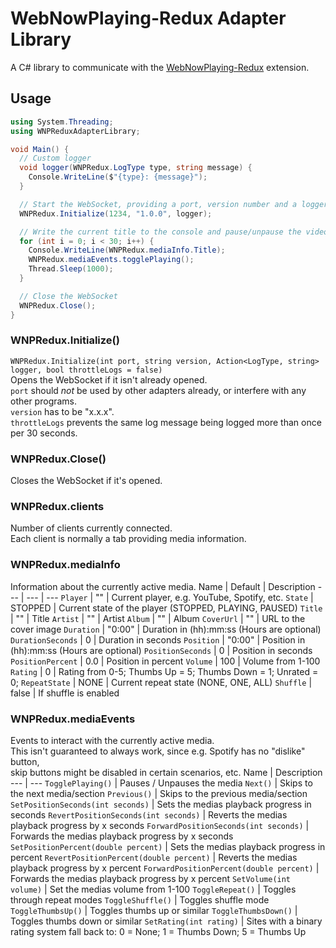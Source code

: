 # WebNowPlaying-Redux Adapter Library
A C# library to communicate with the [WebNowPlaying-Redux](https://github.com/keifufu/WebNowPlaying-Redux) extension.

## Usage
```C#
using System.Threading;
using WNPReduxAdapterLibrary;

void Main() {
  // Custom logger
  void logger(WNPRedux.LogType type, string message) {
    Console.WriteLine($"{type}: {message}");
  }

  // Start the WebSocket, providing a port, version number and a logger
  WNPRedux.Initialize(1234, "1.0.0", logger);

  // Write the current title to the console and pause/unpause the video for 30 seconds
  for (int i = 0; i < 30; i++) {
    Console.WriteLine(WNPRedux.mediaInfo.Title);
    WNPRedux.mediaEvents.togglePlaying();
    Thread.Sleep(1000);
  }

  // Close the WebSocket
  WNPRedux.Close();
}
```

### WNPRedux.Initialize()
`WNPRedux.Initialize(int port, string version, Action<LogType, string> logger, bool throttleLogs = false)`  
Opens the WebSocket if it isn't already opened.  
`port` should _not_ be used by other adapters already, or interfere with any other programs.  
`version` has to be "x.x.x".  
`throttleLogs` prevents the same log message being logged more than once per 30 seconds.

### WNPRedux.Close()
Closes the WebSocket if it's opened.

### WNPRedux.clients
Number of clients currently connected.  
Each client is normally a tab providing media information.

### WNPRedux.mediaInfo
Information about the currently active media.
Name | Default | Description
--- | --- | ---
`Player` | "" | Current player, e.g. YouTube, Spotify, etc.
`State` | STOPPED | Current state of the player (STOPPED, PLAYING, PAUSED) 
`Title` | "" | Title
`Artist` | "" | Artist
`Album` | "" | Album
`CoverUrl` | "" | URL to the cover image
`Duration` | "0:00" | Duration in (hh):mm:ss (Hours are optional)
`DurationSeconds` | 0 | Duration in seconds
`Position` | "0:00" | Position in (hh):mm:ss (Hours are optional)
`PositionSeconds` | 0 | Position in seconds
`PositionPercent` | 0.0 | Position in percent
`Volume` | 100 | Volume from 1-100
`Rating` | 0 | Rating from 0-5; Thumbs Up = 5; Thumbs Down = 1; Unrated = 0;
`RepeatState` | NONE | Current repeat state (NONE, ONE, ALL)
`Shuffle` | false | If shuffle is enabled

### WNPRedux.mediaEvents
Events to interact with the currently active media.  
This isn't guaranteed to always work, since e.g. Spotify has no "dislike" button,  
skip buttons might be disabled in certain scenarios, etc.
Name  | Description
--- | ---
`TogglePlaying()` | Pauses / Unpauses the media
`Next()` | Skips to the next media/section
`Previous()` | Skips to the previous media/section
`SetPositionSeconds(int seconds)` | Sets the medias playback progress in seconds
`RevertPositionSeconds(int seconds)` | Reverts the medias playback progress by x seconds
`ForwardPositionSeconds(int seconds)` | Forwards the medias playback progress by x seconds
`SetPositionPercent(double percent)` | Sets the medias playback progress in percent
`RevertPositionPercent(double percent)` | Reverts the medias playback progress by x percent
`ForwardPositionPercent(double percent)` | Forwards the medias playback progress by x percent
`SetVolume(int volume)` | Set the medias volume from 1-100
`ToggleRepeat()` | Toggles through repeat modes
`ToggleShuffle()` | Toggles shuffle mode
`ToggleThumbsUp()` | Toggles thumbs up or similar
`ToggleThumbsDown()` | Toggles thumbs down or similar
`SetRating(int rating)` | Sites with a binary rating system fall back to: 0 = None; 1 = Thumbs Down; 5 = Thumbs Up